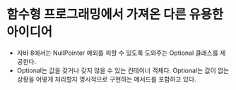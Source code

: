 # 함수형 프로그래밍에서 가져온 다른 유용한 아이디어

- 자바 8에서는 NullPointer 예외를 피할 수 있도록 도와주는 Optional<T> 클래스를 제공한다.
- Optional<T>는 값을 갖거나 갖지 않을 수 있는 컨테이너 객체다. Optional<T>는 값이 없는 상황을 어떻게 처리할지 명시적으로 구현하는 메서드를 포함하고 있다.

